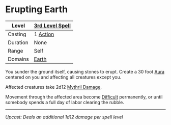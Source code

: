 # Erupting Earth

| Level    | [3rd Level Spell](3rd%20Level%20Spells.md)          |
| -------- | --------------------------------------------------- |
| Casting  | 1 [Action](../../../../Game%20Procedures/Action.md) |
| Duration | None                                                |
| Range    | Self                                                |
| Domains  | [Earth](../../../Spell%20Domains/Earth.md)          |

You sunder the ground itself, causing stones to erupt. Create a 30 foot [Aura](../../Areas%20of%20Effect/Aura.md) centered on you and affecting all creatures except you.

Affected creatures take 2d12 [Mythril Damage](../../../../Damage%20Types/Mythril%20Damage.md).

Movement through the affected area become [Difficult](../../../../Game%20Procedures/Movement.md#Difficult%20Movement) permanently, or until somebody spends a full day of labor clearing the rubble.

---
*Upcast: Deals an additional 1d12 damage per spell level*
